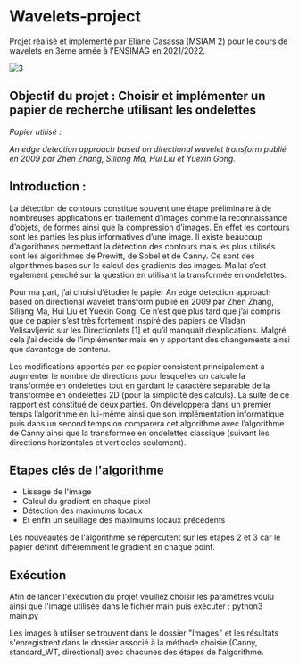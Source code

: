 # Wavelets-project
 
Projet réalisé et implémenté par Eliane Casassa (MSIAM 2) pour le cours de wavelets en 3ème année à l'ENSIMAG en 2021/2022.



![3](https://github.com/ElianeCasassa/Wavelets-project/assets/105204079/10999484-1e74-4621-b4e8-324ccffa33e9)

## Objectif du projet : Choisir et implémenter un papier de recherche utilisant les ondelettes

*Papier utilisé :*

*An edge detection approach based on directional wavelet transform publié en 2009 par Zhen Zhang, Siliang Ma, Hui Liu et Yuexin Gong.*

## Introduction : 
La détection de contours constitue souvent une étape préliminaire à de nombreuses applications en traitement d’images comme la reconnaissance d’objets, de formes ainsi que la compression d’images. En effet les contours sont les parties les plus informatives d’une image. Il existe beaucoup d’algorithmes permettant la détection des contours mais les plus utilisés sont les algorithmes de Prewitt, de Sobel et de Canny. Ce sont des algorithmes basés sur le calcul des gradients des images. Mallat s’est également penché sur la question en utilisant la transformée en ondelettes.

Pour ma part, j’ai choisi d’étudier le papier An edge detection approach based on directional wavelet transform publié en 2009 par Zhen Zhang, Siliang Ma, Hui Liu et Yuexin Gong. Ce n’est que plus tard que j’ai compris que ce papier s’est très fortement inspiré des papiers de Vladan Velisavljevic sur les Directionlets [1] et qu’il manquait d’explications. Malgré cela j’ai décidé de l’implémenter mais en y apportant des changements ainsi que davantage de contenu.

Les modifications apportés par ce papier consistent principalement à augmenter le nombre de directions pour lesquelles on calcule la transformée en ondelettes tout en gardant le caractère séparable de la transformée en ondelettes 2D (pour la simplicité des calculs). La suite de ce rapport est constitué de deux parties. On développera dans un premier temps l’algorithme en lui-même ainsi que son implémentation informatique puis dans un second temps on comparera cet algorithme avec l’algorithme de Canny ainsi que la transformée en ondelettes classique (suivant les directions horizontales et verticales seulement).


## Etapes clés de l'algorithme

- Lissage de l'image
- Calcul du gradient en chaque pixel
- Détection des maximums locaux
- Et enfin un seuillage des maximums locaux précédents

Les nouveautés de l'algorithme se répercutent sur les étapes 2 et 3 car le papier définit différemment le gradient en chaque point.


## Exécution

Afin de lancer l'exécution du projet veuillez choisir les paramètres voulu ainsi que l'image utilisée dans le fichier main puis exécuter :
                          python3 main.py

Les images à utiliser se trouvent dans le dossier "Images" et les résultats s'enregistrent dans le dossier associé à la méthode choisie (Canny, standard_WT, directional) avec chacunes des étapes de l'algorithme.
